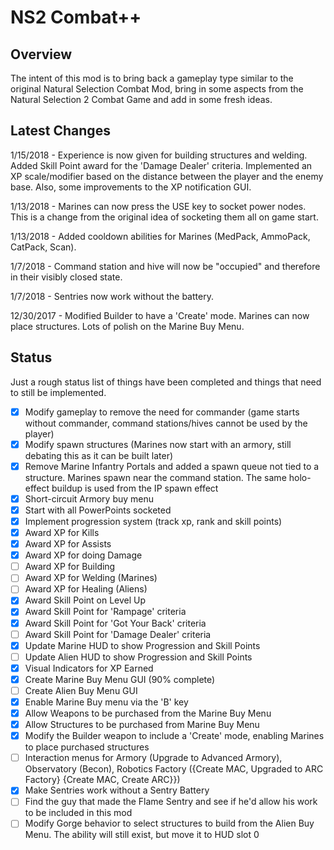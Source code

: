 # NS2 Combat++

## Overview
The intent of this mod is to bring back a gameplay type similar to the original Natural Selection Combat Mod, bring in some aspects from the Natural Selection 2 Combat Game and add in some fresh ideas.

## Latest Changes
1/15/2018 - Experience is now given for building structures and welding.  Added Skill Point award for the 'Damage Dealer' criteria.  Implemented an XP scale/modifier based on the distance between the player and the enemy base. Also, some improvements to the XP notification GUI.

1/13/2018 - Marines can now press the USE key to socket power nodes.  This is a change from the original idea of socketing them all on game start.

1/13/2018 - Added cooldown abilities for Marines (MedPack, AmmoPack, CatPack, Scan).

1/7/2018 - Command station and hive will now be "occupied" and therefore in their visibly closed state.

1/7/2018 - Sentries now work without the battery.

12/30/2017 - Modified Builder to have a 'Create' mode.  Marines can now place structures.  Lots of polish on the Marine Buy Menu.

## Status
Just a rough status list of things have been completed and things that need to still be implemented.
- [x] Modify gameplay to remove the need for commander (game starts without commander, command stations/hives cannot be used by the player)
- [x] Modify spawn structures (Marines now start with an armory, still debating this as it can be built later)
- [x] Remove Marine Infantry Portals and added a spawn queue not tied to a structure. Marines spawn near the command station. The same holo-effect buildup is used from the IP spawn effect
- [x] Short-circuit Armory buy menu
- [x] Start with all PowerPoints socketed
- [x] Implement progression system (track xp, rank and skill points)
- [x] Award XP for Kills
- [x] Award XP for Assists
- [x] Award XP for doing Damage
- [ ] Award XP for Building
- [ ] Award XP for Welding (Marines)
- [ ] Award XP for Healing (Aliens)
- [x] Award Skill Point on Level Up
- [x] Award Skill Point for 'Rampage' criteria
- [x] Award Skill Point for 'Got Your Back' criteria
- [ ] Award Skill Point for 'Damage Dealer' criteria
- [x] Update Marine HUD to show Progression and Skill Points
- [ ] Update Alien HUD to show Progression and Skill Points
- [x] Visual Indicators for XP Earned
- [x] Create Marine Buy Menu GUI (90% complete)
- [ ] Create Alien Buy Menu GUI
- [x] Enable Marine Buy menu via the 'B' key
- [x] Allow Weapons to be purchased from the Marine Buy Menu
- [x] Allow Structures to be purchased from Marine Buy Menu
- [x] Modify the Builder weapon to include a 'Create' mode, enabling Marines to place purchased structures
- [ ] Interaction menus for Armory (Upgrade to Advanced Armory), Observatory (Becon), Robotics Factory ({Create MAC, Upgraded to ARC Factory} {Create MAC, Create ARC}})
- [x] Make Sentries work without a Sentry Battery
- [ ] Find the guy that made the Flame Sentry and see if he'd allow his work to be included in this mod
- [ ] Modify Gorge behavior to select structures to build from the Alien Buy Menu.  The ability will still exist, but move it to HUD slot 0
